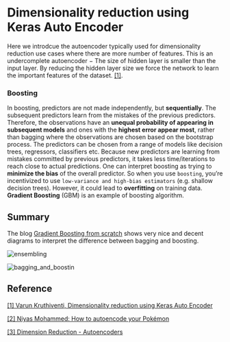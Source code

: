 
# Dimensionality reduction using Keras Auto Encoder

Here we introdcue the autoencoder typically used for dimensionality reduction use cases where there are more number of features. This is an undercomplete autoencoder  −
  The size of hidden layer is smaller than the input layer. By reducing the hidden layer size we force the network to learn the important features of the dataset. [[1]][Dimensionality reduction using Keras Auto Encoder].


   
### Boosting

   In boosting, predictors are not made independently, but **sequentially**. The subsequent predictors learn from the mistakes of the previous predictors. Therefore, the observations have an **unequal probability of appearing in subsequent models** and ones with the **highest error appear most**, rather than bagging where the observations are chosen based on the bootstrap process. The predictors can be chosen from a range of models like decision trees, regressors, classifiers etc. Because new predictors are learning from mistakes committed by previous predictors, it takes less time/iterations to reach close to actual predictions. One can interpret boosting as trying to **minimize the bias** of the overall predictor. So when you use `boosting`, you’re incentivized to use `low-variance and high-bias estimators` (e.g. shallow decision trees). However, it could lead to **overfitting** on training data. **Gradient Boosting** (GBM) is an example of boosting algorithm.
   





## Summary

The blog [Gradient Boosting from scratch](https://medium.com/mlreview/gradient-boosting-from-scratch-1e317ae4587d) shows very nice and decent diagrams to interpret the difference between bagging and boosting. 

![ensembling](images/ensembling.png)

![bagging_and_boostin](images/bagging_and_boosting.png)












## Reference

[Dimensionality reduction using Keras Auto Encoder]: https://www.kaggle.com/saivarunk/dimensionality-reduction-using-keras-auto-encoder
[[1] Varun Kruthiventi, Dimensionality reduction using Keras Auto Encoder](https://www.kaggle.com/saivarunk/dimensionality-reduction-using-keras-auto-encoder)


[How to autoencode your Pokémon]: https://hackernoon.com/how-to-autoencode-your-pokémon-6b0f5c7b7d97
[[2] Niyas Mohammed: How to autoencode your Pokémon](https://hackernoon.com/how-to-autoencode-your-pokémon-6b0f5c7b7d97)


[Dimension Reduction - Autoencoders]: https://blog.paperspace.com/dimension-reduction-with-autoencoders/
[[3] Dimension Reduction - Autoencoders](https://blog.paperspace.com/dimension-reduction-with-autoencoders/)


